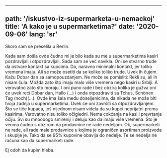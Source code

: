 ---
path: '/iskustvo-iz-supermarketa-u-nemackoj'
title: 'A kako je u supermarketima?'
date: '2020-09-06'
lang: 'sr'
------
Skoro sam se preselila u Berlin.

Kada sam došla ovde čudno mi je bilo kada su me u supermarketima kasiri pozdravljali i otpozdravljali. Sada sam se već navikla.
Oni se stvarno trude da ostvare kontakt sa kupcima. Da, naravno minimalni kontakt, jer toliko vremena imaju. Ali se može osetiti da se koliko toliko trude.
Uvek ih čujem. Kažu Dobar dan sa samopouzdanjem. Ne može se pomisliti: Rekli su, ali ih nisam čula. Možda zato što imaju malo više vremena nego kasiri u Srbiji. A verovatno zato što moraju.
I oni puno rade i bez obzira kolika je gužva oni će uvek reći Dobar dan, Hallo (...) i onda otpozdraviti sa Tchus, Schönen Tag (noch)(...).
Ovde ima šala među doseljenicima, da nikada ne može biti tvoja zadnja u supermarketima. Uvek će oni završiti sa otpozdravljanjem.
Što se tiče kupaca, još nijednom nisam videla da su kupci neprijatni prema kasirima. Verovatno nisu toliko očigledni. Nema cokćanja na kasi i prevrtanja očiju. Svi su mnoooogo smireniji i deluju kao da imaju više vremena.
Što je veoma čudno s obzirom da prodavnice ne rade nedeljom.
Ok, supermarketi ne rade, ali rade male prodavnice u kojima je ograničen asortiman proizvoda i skuplje je. Tako da se 95% kupovine obavlja do nedelje. Te se nedelja ne računa kao da supermarketi rade.

Ej odoh da kupim hleba.
